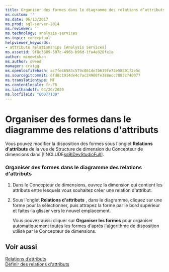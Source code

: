 ```yaml
---
title: Organiser des formes dans le diagramme des relations d’attributs | Microsoft Docs
ms.custom: ''
ms.date: 06/13/2017
ms.prod: sql-server-2014
ms.reviewer: ''
ms.technology: analysis-services
ms.topic: conceptual
helpviewer_keywords:
- attribute relationships [Analysis Services]
ms.assetid: 9f8e3809-507c-496b-b96d-1fa4e028fe1a
author: minewiskan
ms.author: owend
manager: craigg
ms.openlocfilehash: ac7fe46583c579c861de7b639fe72e58801f2e5c
ms.sourcegitcommit: 6fd8c1914de4c7ac24900fe388ecc7883c740077
ms.translationtype: MT
ms.contentlocale: fr-FR
ms.lasthandoff: 04/26/2020
ms.locfileid: "66077139"
---
```

# <a name="arrange-shapes-in-the-attribute-relationship-diagram"></a>Organiser des formes dans le diagramme des relations d'attributs
  Vous pouvez modifier la disposition des formes sous l'onglet **Relations d'attributs** de la vue de Structure de dimension du Concepteur de dimensions dans [!INCLUDE[ssBIDevStudioFull](../../includes/ssbidevstudiofull-md.md)].  
  
### <a name="to-arrange-shapes-in-the-attribute-relationship-diagram"></a>Organiser des formes dans le diagramme des relations d'attributs  
  
1.  Dans le Concepteur de dimensions, ouvrez la dimension qui contient les attributs entre lesquels vous souhaitez créer une relation d'attribut.  
  
2.  Sous l'onglet **Relations d'attributs** , dans le diagramme, cliquez sur une forme pour la sélectionner, puis attrapez la forme par le bord supérieur et faites-la glisser vers le nouvel emplacement.  
  
     Vous pouvez aussi cliquer sur **Organiser les formes** pour organiser automatiquement toutes les formes d'après l'algorithme de disposition utilisé par le Concepteur de dimensions.  
  
## <a name="see-also"></a>Voir aussi  
 [Relations d’attributs](../multidimensional-models-olap-logical-dimension-objects/attribute-relationships.md)   
 [Définir des relations d'attributs](attribute-relationships-define.md)  
  
  

